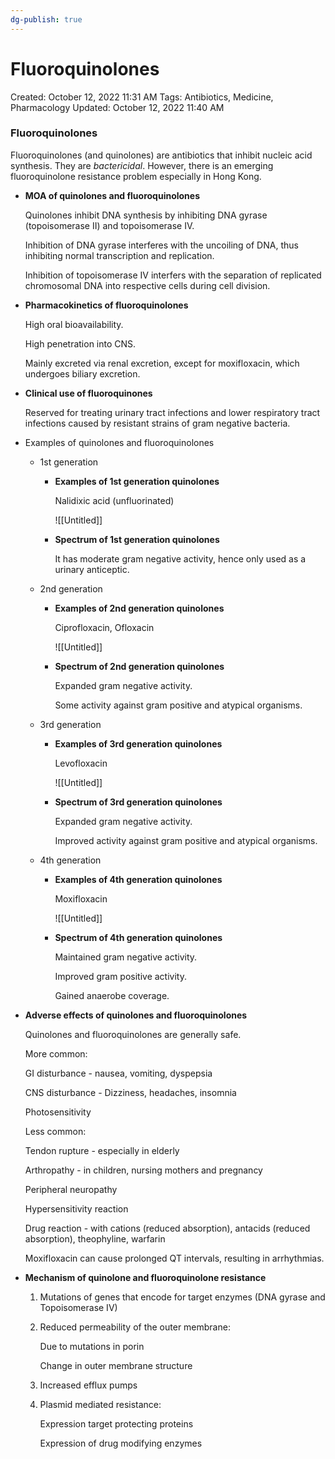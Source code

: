 ```yaml
---
dg-publish: true
---
```


# Fluoroquinolones

Created: October 12, 2022 11:31 AM
Tags: Antibiotics, Medicine, Pharmacology
Updated: October 12, 2022 11:40 AM

### Fluoroquinolones

Fluoroquinolones (and quinolones) are antibiotics that inhibit nucleic acid synthesis. They are *bactericidal*. However, there is an emerging fluoroquinolone resistance problem especially in Hong Kong.

- **MOA of quinolones and fluoroquinolones**
    
    Quinolones inhibit DNA synthesis by inhibiting DNA gyrase (topoisomerase II) and topoisomerase IV.
    
    Inhibition of DNA gyrase interferes with the uncoiling of DNA, thus inhibiting normal transcription and replication.
    
    Inhibition of topoisomerase IV interfers with the separation of replicated chromosomal DNA into respective cells during cell division.
    
- **Pharmacokinetics of fluoroquinolones**
    
    High oral bioavailability.
    
    High penetration into CNS.
    
    Mainly excreted via renal excretion, except for moxifloxacin, which undergoes biliary excretion.
    
- **Clinical use of fluoroquinones**
    
    Reserved for treating urinary tract infections and lower respiratory tract infections caused by resistant strains of gram negative bacteria.
    
- Examples of quinolones and fluoroquinolones
    - 1st generation
        - **Examples of 1st generation quinolones**
            
            Nalidixic acid (unfluorinated)
            
            ![[Untitled]]
            
        - **Spectrum of 1st generation quinolones**
            
            It has moderate gram negative activity, hence only used as a urinary anticeptic.
            
    - 2nd generation
        - **Examples of 2nd generation quinolones**
            
            Ciprofloxacin, Ofloxacin
            
            ![[Untitled]]
            
        - **Spectrum of 2nd generation quinolones**
            
            Expanded gram negative activity.
            
            Some activity against gram positive and atypical organisms.
            
    - 3rd generation
        - **Examples of 3rd generation quinolones**
            
            Levofloxacin
            
            ![[Untitled]]
            
        - **Spectrum of 3rd generation quinolones**
            
            Expanded gram negative activity.
            
            Improved activity against gram positive and atypical organisms.
            
    - 4th generation
        - **Examples of 4th generation quinolones**
            
            Moxifloxacin
            
            ![[Untitled]]
            
        - **Spectrum of 4th generation quinolones**
            
            Maintained gram negative activity.
            
            Improved gram positive activity.
            
            Gained anaerobe coverage.
            
- **Adverse effects of quinolones and fluoroquinolones**
    
    Quinolones and fluoroquinolones are generally safe.
    
    More common:
    
    GI disturbance - nausea, vomiting, dyspepsia
    
    CNS disturbance - Dizziness, headaches, insomnia
    
    Photosensitivity
    
    Less common:
    
    Tendon rupture - especially in elderly
    
    Arthropathy - in children, nursing mothers and pregnancy
    
    Peripheral neuropathy
    
    Hypersensitivity reaction
    
    Drug reaction - with cations (reduced absorption), antacids (reduced absorption), theophyline, warfarin
    
    Moxifloxacin can cause prolonged QT intervals, resulting in arrhythmias.
    
- **Mechanism of quinolone and fluoroquinolone resistance**
    1. Mutations of genes that encode for target enzymes (DNA gyrase and Topoisomerase IV)
    2. Reduced permeability of the outer membrane:
        
        Due to mutations in porin
        
        Change in outer membrane structure
        
    3. Increased efflux pumps
    4. Plasmid mediated resistance:
        
        Expression target protecting proteins
        
        Expression of drug modifying enzymes